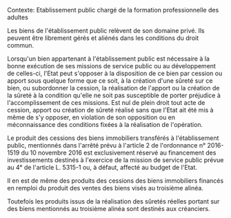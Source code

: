 Contexte: Etablissement public chargé de la formation professionnelle des adultes

Les biens de l'établissement public relèvent de son domaine privé. Ils peuvent être librement gérés et aliénés dans les conditions du droit commun.

Lorsqu'un bien appartenant à l'établissement public est nécessaire à la bonne exécution de ses missions de service public ou au développement de celles-ci, l'Etat peut s'opposer à la disposition de ce bien par cession ou apport sous quelque forme que ce soit, à la création d'une sûreté sur ce bien, ou subordonner la cession, la réalisation de l'apport ou la création de la sûreté à la condition qu'elle ne soit pas susceptible de porter préjudice à l'accomplissement de ces missions. Est nul de plein droit tout acte de cession, apport ou création de sûreté réalisé sans que l'Etat ait été mis à même de s'y opposer, en violation de son opposition ou en méconnaissance des conditions fixées à la réalisation de l'opération.

Le produit des cessions des biens immobiliers transférés à l'établissement public, mentionnés dans l'arrêté prévu à l'article 2 de l'ordonnance n° 2016-1519 du 10 novembre 2016 est exclusivement réservé au financement des investissements destinés à l'exercice de la mission de service public prévue au 4° de l'article L. 5315-1 ou, à défaut, affecté au budget de l'Etat.

Il en est de même des produits des cessions des biens immobiliers financés en remploi du produit des ventes des biens visés au troisième alinéa.

Toutefois les produits issus de la réalisation des sûretés réelles portant sur des biens mentionnés au troisième alinéa sont destinés aux créanciers.